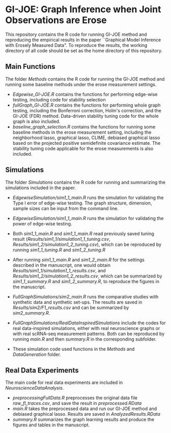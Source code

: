 # GI-JOE: Graph Inference when Joint Observations are Erose
This repository contains the R code for running GI-JOE method and reproducing the empirical results in the paper ``Graphical Model Inference with Erosely
Measured Data". To reproduce the results, the working directory of all code should be set as the home directory of this repository.

## Main Functions
The folder *Methods* contains the R code for running the GI-JOE method and running some baseline methods under the erose measurement settings.
- *Edgewise_GI-JOE.R* contains the functions for performing edge-wise testing, including code for stability selection
- *fullGraph_GI-JOE.R* contains the functions for performing whole graph testing, including the Bonferroni correction, Holm's correction, and the GI-JOE (FDR) method. Data-driven stability tuning code for the whole graph is also included.
- *baseline_graph_selection.R* contains the functions for running some baseline methods in the erose measurement setting, including the neighborhood lasso, graphical lasso, CLIME, debiased graphical lasso based on the projected positive semidefinite covariance estimate. The stability tuning code applicable for the erose measurements is also included.

## Simulations
The folder *Simulations* contains the R code for running and summarizing the simulations included in the paper. 
- *EdgewiseSimulation/sim1_1_main.R* runs the simulation for validating the Type I error of edge-wise testing. The graph structure, dimension, sample sizes can be input from the command line. 
- *EdgewiseSimulation/sim1_1_main.R* runs the simulation for validating the power of edge-wise testing.
- Both *sim1_1_main.R* and *sim1_1_main.R* read previously saved tuning result (*Results/sim1_1/simulation1_1_tuning.csv*, *Results/sim1_2/simulation1_2_tuning.csv*), which can be reproduced by running *sim1_1_tuning.R* and *sim1_2_tuning.R*
- After running *sim1_1_main.R* and *sim1_2_main.R* for the settings described in the manuscript, one would obtain *Results/sim1_1/simulation1_1_results.csv*, and *Results/sim1_2/simulation1_2_results.csv*, which can be summarized by *sim1_1_summary.R* and *sim1_2_summary.R*, to reproduce the figures in the manuscript.

- *FullGraphSimulations/sim2_main.R* runs the comparative studies with synthetic data and synthetic set-ups. The results are saved in *Results/sim2/F1_results.csv* and can be summarized by *sim2_summary.R*.
- *FullGraphSimulations/RealDataInspiredSimulations* include the codes for real data-inspired simulations, either with real neuroscience graphs or with real scRNA-seq measurement patterns. Both can be reproduced by running *main.R* and then *summary.R* in the corresponding subfolder.

- These simulation code used functions in the *Methods* and *DataGeneration* folder. 

## Real Data Experiments
The main code for real data experiments are included in *NeuroscienceDataAnalysis*. 
- *preprocessingFullData.R* preprocesses the original data file *raw_fl_traces.csv*, and save the result in *preprocessed.RData*
- *main.R* takes the preprocessed data and run our GI-JOE method and debiased graphical lasso. Results are saved in *AnalyzedResults.RData*
- *summary.R* summarizes the graph learning results and produce the figures and tables in the manuscript.
